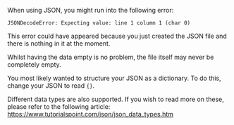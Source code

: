 When using JSON, you might run into the following error:
```
JSONDecodeError: Expecting value: line 1 column 1 (char 0)
```
This error could have appeared because you just created the JSON file and there is nothing in it at the moment.

Whilst having the data empty is no problem, the file itself may never be completely empty.

You most likely wanted to structure your JSON as a dictionary. To do this, change your JSON to read `{}`.

Different data types are also supported. If you wish to read more on these, please refer to the following article: https://www.tutorialspoint.com/json/json_data_types.htm
